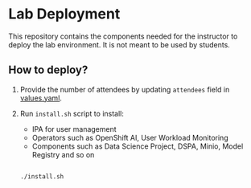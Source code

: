# Lab Deployment

This repository contains the components needed for the instructor to deploy the lab environment. It is not meant to be used by students.

## How to deploy?

1. Provide the number of attendees by updating `attendees` field in [values.yaml](charts/values.yaml).

2. Run `install.sh` script to install:
    - IPA for user management
    - Operators such as OpenShift AI, User Workload Monitoring
    - Components such as Data Science Project, DSPA, Minio, Model Registry and so on

    ```bash

    ./install.sh

    ```
